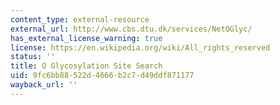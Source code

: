 ```yaml
---
content_type: external-resource
external_url: http://www.cbs.dtu.dk/services/NetOGlyc/
has_external_license_warning: true
license: https://en.wikipedia.org/wiki/All_rights_reserved
status: ''
title: O Glycosylation Site Search
uid: 9fc6bb88-522d-4666-b2c7-d49ddf871177
wayback_url: ''
---
```

